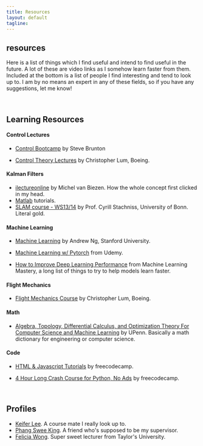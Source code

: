 ```yaml
---
title: Resources
layout: default
tagline:
---
```


<div>
  <h2 class="page-header-brief">resources</h2>
  <div class="line-sep"></div>
</div>

Here is a list of things which I find useful and intend to find useful in the future. A lot of these are video links as I somehow learn faster from them. Included at the bottom is a list of people I find interesting and tend to look up to. I am by no means an expert in any of these fields, so if you have any suggestions, let me know!

<br>

## Learning Resources
#### Control Lectures
- <a href="https://www.youtube.com/watch?v=Pi7l8mMjYVE&list=PLMrJAkhIeNNR20Mz-VpzgfQs5zrYi085m" target="_blank">Control Bootcamp</a> by Steve Brunton

- <a href="https://www.youtube.com/watch?v=Uh_-RZQIaEs&list=PLxdnSsBqCrrF9KOQRB9ByfB0EUMwnLO9o" target="_blank">Control Theory Lectures</a>  by Christopher Lum, Boeing.

#### Kalman Filters
- <a href="https://www.youtube.com/watch?v=CaCcOwJPytQ&list=PLX2gX-ftPVXU3oUFNATxGXY90AULiqnWT" target="_blank">ilectureonline</a> by Michel van Biezen. How the whole concept first clicked in my head.
- <a href="https://www.youtube.com/watch?v=mwn8xhgNpFY&list=PLn8PRpmsu08pzi6EMiYnR-076Mh-q3tWr" target="_blank">Matlab</a> tutorials.
- <a href="https://www.youtube.com/watch?v=U6vr3iNrwRA&list=PLgnQpQtFTOGQrZ4O5QzbIHgl3b1JHimN_" target="_blank">SLAM course - WS13/14</a> by Prof. Cyrill Stachniss, University of Bonn. Literal gold.

#### Machine Learning
- <a href="https://www.coursera.org/learn/machine-learning/home/info" target="_blank">Machine Learning</a> by Andrew Ng, Stanford University.

- <a href="https://classroom.udacity.com/courses/ud188" target="_blank">Machine Learning w/ Pytorch</a> from Udemy.

- <a href="https://machinelearningmastery.com/improve-deep-learning-performance/" target="_blank">How to Improve Deep Learning Performance</a> from Machine Learning Mastery, a long list of things to try to help models learn faster.

#### Flight Mechanics
- <a href="https://www.youtube.com/watch?v=GJBc6z6p0KQhttps://www.youtube.com/watch?v=TODDZnOT3ro&list=PLxdnSsBqCrrEx3A6W94sQGClk6Q4YCg-h" target="_blank">Flight Mechanics Course</a> by Christopher Lum, Boeing.

#### Math
- <a href="https://www.cis.upenn.edu/~jean/math-deep.pdf" target="_blank">Algebra, Topology, Differential Calculus, and Optimization Theory For Computer Science and Machine Learning</a> by UPenn. Basically a math dictionary for engineering or computer science.

#### Code
- <a href="https://www.freecodecamp.org/" target="_blank">HTML & Javascript Tutorials</a> by freecodecamp.

- <a href="https://www.youtube.com/watch?v=rfscVS0vtbw&t=12515s" target="_blank">4 Hour Long Crash Course for Python, No Ads</a> by freecodecamp.

<br>

## Profiles
- <a href="https://www.keiferlee.com/" target="_blank">Keifer Lee</a>. A course mate I really look up to.
- <a href="http://phangsweeking.com/" target="_blank">Phang Swee King</a>. A friend who's supposed to be my supervisor.
- <a href="http://feliciawym.com/" target="_blank">Felicia Wong</a>. Super sweet lecturer from Taylor's University.
